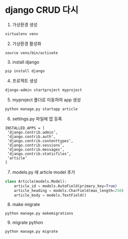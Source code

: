 # django CRUD 다시

1. 가상환경 생성
```shell
virtualenv venv
```
2. 가상환경 활성화
```shell
source venv/bin/activate
```
3. install django
```shell
pip install django
```
4. 프로젝트 생성
```shell
django-admin startproject myproject
```
5. myproject 폴더로 이동하여 app 생성
```shell
python manage.py startapp article
```
6. settings.py 파일에 앱 등록
```
INSTALLED_APPS = [
 ‘django.contrib.admin’,
 ‘django.contrib.auth’,
 ‘django.contrib.contenttypes’,
 ‘django.contrib.sessions’,
 ‘django.contrib.messages’,
 ‘django.contrib.staticfiles’,
 ‘article’
]
```
7. models.py 에 article model 추가
```python
class Article(models.Model):
    article_id = models.AutoField(primary_key=True)
    article_heading = models.CharField(max_length=250)
    article_body = models.TextField()
```

8. make migrate
```shell
python manage.py makemigrations
```

9. migrate python
```shell
python manage.py migrate
```